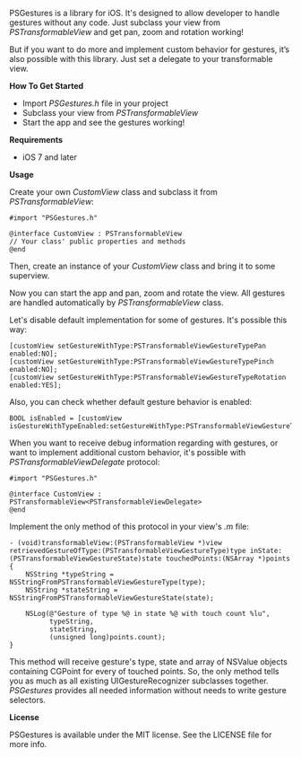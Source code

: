 PSGestures is a library for iOS. It's designed to allow developer to handle gestures without any code. Just subclass your view from *PSTransformableView* and get pan, zoom and rotation working!

But if you want to do more and implement custom behavior for gestures, it’s also possible with this library. Just set a delegate to your transformable view.

**How To Get Started**

* Import *PSGestures.h* file in your project
* Subclass your view from *PSTransformableView*
* Start the app and see the gestures working!


**Requirements**
* iOS 7 and later

**Usage**

Create your own *CustomView* class and subclass it from *PSTransformableView*:

    #import "PSGestures.h"
    
    @interface CustomView : PSTransformableView
    // Your class' public properties and methods
    @end


Then, create an instance of your *CustomView* class and bring it to some superview.

Now you can start the app and pan, zoom and rotate the view. All gestures are handled automatically by *PSTransformableView* class.

Let's disable default implementation for some of gestures. It's possible this way:

    [customView setGestureWithType:PSTransformableViewGestureTypePan enabled:NO];
    [customView setGestureWithType:PSTransformableViewGestureTypePinch enabled:NO];
    [customView setGestureWithType:PSTransformableViewGestureTypeRotation enabled:YES];

Also, you can check whether default gesture behavior is enabled:

    BOOL isEnabled = [customView isGestureWithTypeEnabled:setGestureWithType:PSTransformableViewGestureTypeRotation];

When you want to receive debug information regarding with gestures, or want to implement additional custom behavior, it's possible with *PSTransformableViewDelegate* protocol:

    #import "PSGestures.h"
    
    @interface CustomView : PSTransformableView<PSTransformableViewDelegate>
    @end

Implement the only method of this protocol in your view's *.m* file:

    - (void)transformableView:(PSTransformableView *)view retrievedGestureOfType:(PSTransformableViewGestureType)type inState:(PSTransformableViewGestureState)state touchedPoints:(NSArray *)points
    {
        NSString *typeString = NSStringFromPSTransformableViewGestureType(type);
        NSString *stateString = NSStringFromPSTransformableViewGestureState(state);
        
        NSLog(@"Gesture of type %@ in state %@ with touch count %lu",
              typeString,
              stateString,
              (unsigned long)points.count);
    }

This method will receive gesture's type, state and array of NSValue objects containing CGPoint for every of touched points. So, the only method tells you as much as all existing UIGestureRecognizer subclasses together. *PSGestures* provides all needed information without needs to write gesture selectors.

**License**

PSGestures is available under the MIT license. See the LICENSE file for more info.